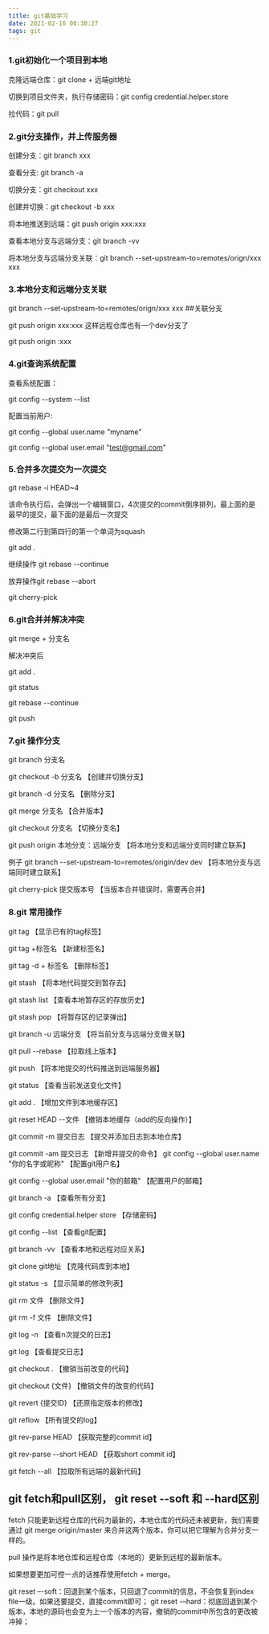 ```yaml
---
title: git基础学习
date: 2021-02-16 00:30:27
tags: git
---
```

### 1.git初始化一个项目到本地

克隆远端仓库：git clone + 远端git地址

切换到项目文件夹，执行存储密码：git config credential.helper.store

拉代码：git pull

### 2.git分支操作，并上传服务器

创建分支：git branch xxx

查看分支:  git branch -a

切换分支：git checkout xxx

创建并切换：git checkout -b xxx

将本地推送到远端：git push origin xxx:xxx

查看本地分支与远端分支：git branch -vv

将本地分支与远端分支关联：git branch --set-upstream-to=remotes/orign/xxx xxx

### 3.本地分支和远端分支关联

git branch --set-upstream-to=remotes/orign/xxx xxx ##关联分支

git push origin xxx:xxx 这样远程仓库也有一个dev分支了

git push origin :xxx

### 4.git查询系统配置

查看系统配置：

git config --system --list

配置当前用户:

git config --global user.name "myname"

git config --global user.email "test@gmail.com"

### 5.合并多次提交为一次提交

git rebase -i HEAD~4

该命令执行后，会弹出一个编辑窗口，4次提交的commit倒序排列，最上面的是最早的提交，最下面的是最后一次提交

修改第二行到第四行的第一个单词为squash

git add .

继续操作 git rebase --continue

放弃操作git rebase --abort

git  cherry-pick <commit id>

### 6.git合并并解决冲突

git merge + 分支名

解决冲突后

git add .

git status 

git rebase --continue

git push

### 7.git 操作分支

git branch 分支名

git checkout -b 分支名 【创建并切换分支】

git branch -d 分支名 【删除分支】

git merge 分支名 【合并版本】

git checkout 分支名 【切换分支名】

git push origin 本地分支：远端分支 【将本地分支和远端分支同时建立联系】

例子 git branch --set-upstream-to=remotes/origin/dev dev 【将本地分支与远端同时建立联系】

git cherry-pick 提交版本号 【当版本合并错误时，需要再合并】

### 8.git 常用操作

git tag 【显示已有的tag标签】

git tag +标签名 【新建标签名】

git tag -d + 标签名 【删除标签】

git stash 【将本地代码提交到暂存去】

git stash list 【查看本地暂存区的存放历史】

git stash pop 【将暂存区的记录弹出】

git branch -u 远端分支 【将当前分支与远端分支做关联】

git pull --rebase 【拉取线上版本】

git push 【将本地提交的代码推送到远端服务器】

git status 【查看当前发送变化文件】

git add  . 【增加文件到本地缓存区】

git reset HEAD --文件 【撤销本地缓存（add的反向操作）】

git commit -m 提交日志 【提交并添加日志到本地仓库】

git commit -am 提交日志 【新增并提交的命令】
git config --global user.name "你的名字或昵称" 【配置git用户名】

git config --global user.email "你的邮箱" 【配置用户的邮箱】

git branch -a 【查看所有分支】

git config credential.helper store 【存储密码】

git config --list 【查看git配置】

git branch -vv 【查看本地和远程对应关系】

git clone git地址 【克隆代码库到本地】

git status -s 【显示简单的修改列表】

git rm 文件 【删除文件】

git rm -f 文件 【删除文件】

git log -n 【查看n次提交的日志】

git log 【查看提交日志】

git checkout . 【撤销当前改变的代码】

git checkout {文件} 【撤销文件的改变的代码】

git revert {提交ID} 【还原指定版本的修改】

git reflow 【所有提交的log】

git rev-parse HEAD 【获取完整的commit id】

git rev-parse --short HEAD 【获取short commit id】

git fetch --all 【拉取所有远端的最新代码】



## git fetch和pull区别， git reset --soft 和 --hard区别

fetch 只能更新远程仓库的代码为最新的，本地仓库的代码还未被更新，我们需要通过 git merge origin/master 来合并这两个版本，你可以把它理解为合并分支一样的。

pull 操作是将本地仓库和远程仓库（本地的）更新到远程的最新版本。

如果想要更加可控一点的话推荐使用fetch + merge。

git reset –-soft：回退到某个版本，只回退了commit的信息，不会恢复到index file一级。如果还要提交，直接commit即可；
git reset -–hard：彻底回退到某个版本，本地的源码也会变为上一个版本的内容，撤销的commit中所包含的更改被冲掉；
